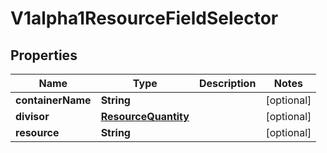 

# V1alpha1ResourceFieldSelector

## Properties

Name | Type | Description | Notes
------------ | ------------- | ------------- | -------------
**containerName** | **String** |  |  [optional]
**divisor** | [**ResourceQuantity**](ResourceQuantity.md) |  |  [optional]
**resource** | **String** |  |  [optional]



